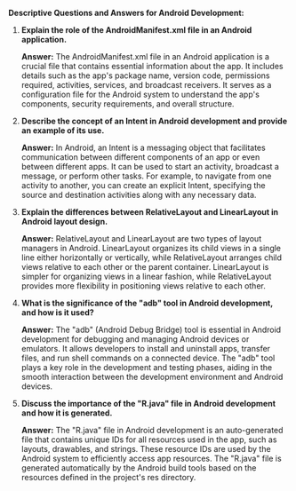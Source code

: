 **Descriptive Questions and Answers for Android Development:**

1. **Explain the role of the AndroidManifest.xml file in an Android application.**
   
   **Answer:** The AndroidManifest.xml file in an Android application is a crucial file that contains essential information about the app. It includes details such as the app's package name, version code, permissions required, activities, services, and broadcast receivers. It serves as a configuration file for the Android system to understand the app's components, security requirements, and overall structure.

2. **Describe the concept of an Intent in Android development and provide an example of its use.**
   
   **Answer:** In Android, an Intent is a messaging object that facilitates communication between different components of an app or even between different apps. It can be used to start an activity, broadcast a message, or perform other tasks. For example, to navigate from one activity to another, you can create an explicit Intent, specifying the source and destination activities along with any necessary data.

3. **Explain the differences between RelativeLayout and LinearLayout in Android layout design.**
   
   **Answer:** RelativeLayout and LinearLayout are two types of layout managers in Android. LinearLayout organizes its child views in a single line either horizontally or vertically, while RelativeLayout arranges child views relative to each other or the parent container. LinearLayout is simpler for organizing views in a linear fashion, while RelativeLayout provides more flexibility in positioning views relative to each other.

4. **What is the significance of the "adb" tool in Android development, and how is it used?**
   
   **Answer:** The "adb" (Android Debug Bridge) tool is essential in Android development for debugging and managing Android devices or emulators. It allows developers to install and uninstall apps, transfer files, and run shell commands on a connected device. The "adb" tool plays a key role in the development and testing phases, aiding in the smooth interaction between the development environment and Android devices.

5. **Discuss the importance of the "R.java" file in Android development and how it is generated.**
   
   **Answer:** The "R.java" file in Android development is an auto-generated file that contains unique IDs for all resources used in the app, such as layouts, drawables, and strings. These resource IDs are used by the Android system to efficiently access app resources. The "R.java" file is generated automatically by the Android build tools based on the resources defined in the project's res directory.

